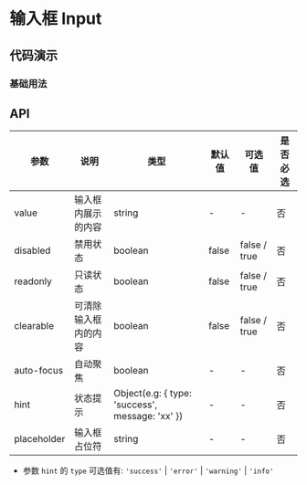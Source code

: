 # 输入框 Input

## 代码演示

### 基础用法

<ClientOnly>
  <demo-input-1 />
</ClientOnly>

## API

| 参数        | 说明                 | 类型                                            | 默认值 | 可选值       | 是否必选 |
| ----------- | -------------------- | ----------------------------------------------- | ------ | ------------ | -------- |
| value       | 输入框内展示的内容   | string                                          | -      | -            | 否       |
| disabled    | 禁用状态             | boolean                                         | false  | false / true | 否       |
| readonly    | 只读状态             | boolean                                         | false  | false / true | 否       |
| clearable   | 可清除输入框内的内容 | boolean                                         | false  | false / true | 否       |
| auto-focus  | 自动聚焦             | boolean                                         | -      | -            | 否       |
| hint        | 状态提示             | Object(e.g: { type: 'success', message: 'xx' }) | -      | -            | 否       |
| placeholder | 输入框占位符         | string                                          | -      | -            | 否       |

- 参数 `hint` 的 `type` 可选值有: `'success'` | `'error'` | `'warning'` | `'info'`
